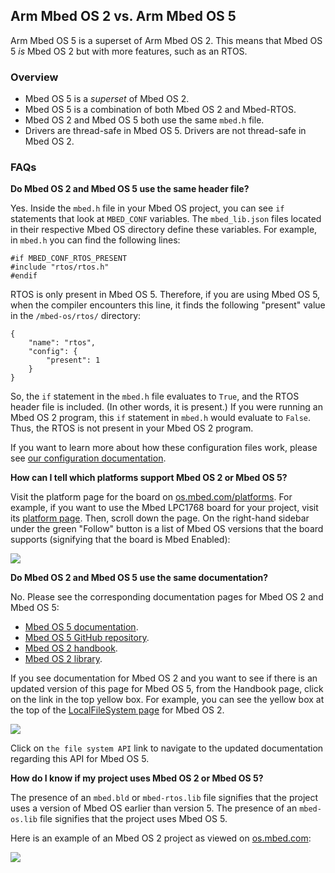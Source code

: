 ## Arm Mbed OS 2 vs. Arm Mbed OS 5

Arm Mbed OS 5 is a superset of Arm Mbed OS 2. This means that Mbed OS 5 *is* Mbed OS 2 but with more features, such as an RTOS.

### Overview

- Mbed OS 5 is a *superset* of Mbed OS 2.
- Mbed OS 5 is a combination of both Mbed OS 2 and Mbed-RTOS.
- Mbed OS 2 and Mbed OS 5 both use the same `mbed.h` file.
- Drivers are thread-safe in Mbed OS 5. Drivers are not thread-safe in Mbed OS 2.

### FAQs

**Do Mbed OS 2 and Mbed OS 5 use the same header file?**

   Yes. Inside the `mbed.h` file in your Mbed OS project, you can see `if` statements that look at `MBED_CONF` variables. The `mbed_lib.json` files located in their respective Mbed OS directory define these variables. For example, in `mbed.h` you can find the following lines:

   ```
   #if MBED_CONF_RTOS_PRESENT
   #include "rtos/rtos.h"
   #endif
   ```

   RTOS is only present in Mbed OS 5. Therefore, if you are using Mbed OS 5, when the compiler encounters this line, it finds the following "present" value in the `/mbed-os/rtos/` directory:

   ```
   {
       "name": "rtos",
       "config": {
           "present": 1
       }
   }
   ```

   So, the `if` statement in the `mbed.h` file evaluates to `True`, and the RTOS header file is included. (In other words, it is present.) If you were running an Mbed OS 2 program, this `if` statement in `mbed.h` would evaluate to `False`. Thus, the RTOS is not present in your Mbed OS 2 program.

   If you want to learn more about how these configuration files work, please see [our configuration documentation](/docs/latest/tools/configuring-tools.html).

**How can I tell which platforms support Mbed OS 2 or Mbed OS 5?**

   Visit the platform page for the board on [os.mbed.com/platforms](https://os.mbed.com/platforms/). For example, if you want to use the Mbed LPC1768 board for your project, visit its [platform page](https://os.mbed.com/platforms/mbed-LPC1768/). Then, scroll down the page. On the right-hand sidebar under the green "Follow" button is a list of Mbed OS versions that the board supports (signifying that the board is Mbed Enabled):

   <span class="images">![](https://os.mbed.com/media/uploads/jplunkett/mbedenabled.png)</span>

**Do Mbed OS 2 and Mbed OS 5 use the same documentation?**

   No. Please see the corresponding documentation pages for Mbed OS 2 and Mbed OS 5:

   - [Mbed OS 5 documentation](https://os.mbed.com/docs/latest).
   - [Mbed OS 5 GitHub repository](https://github.com/armmbed/mbed-os).
   - [Mbed OS 2 handbook](https://os.mbed.com/handbook/Homepage).
   - [Mbed OS 2 library](https://os.mbed.com/users/mbed_official/code/mbed/).

   If you see documentation for Mbed OS 2 and you want to see if there is an updated version of this page for Mbed OS 5, from the Handbook page, click on the link in the top yellow box. For example, you can see the yellow box at the top of the [LocalFileSystem page](https://os.mbed.com/handbook/LocalFileSystem) for Mbed OS 2.

   <span class="images">![](https://os.mbed.com/media/uploads/jplunkett/mbedhandbookbox.png)</span>

   Click on `the file system API` link to navigate to the updated documentation regarding this API for Mbed OS 5.

**How do I know if my project uses Mbed OS 2 or Mbed OS 5?**

   The presence of an `mbed.bld` or `mbed-rtos.lib` file signifies that the project uses a version of Mbed OS earlier than version 5. The presence of an `mbed-os.lib` file signifies that the project uses Mbed OS 5.

   Here is an example of an Mbed OS 2 project as viewed on [os.mbed.com](https://os.mbed.com):

   <span class="images">![](https://os.mbed.com/media/uploads/jplunkett/2-oldmbed.png)</span>

